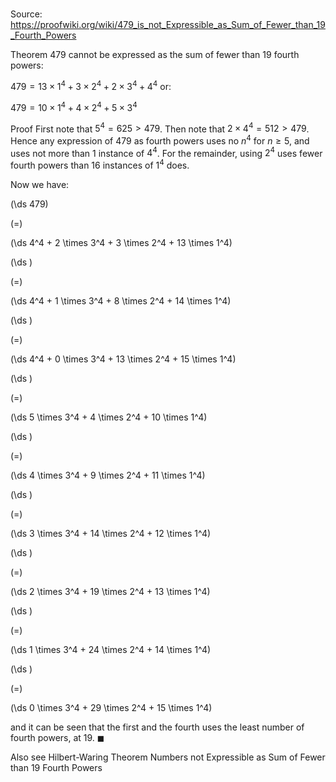 # 

Source: https://proofwiki.org/wiki/479_is_not_Expressible_as_Sum_of_Fewer_than_19_Fourth_Powers

Theorem
$479$ cannot be expressed as the sum of fewer than $19$ fourth powers:

$479 = 13 \times 1^4 + 3 \times 2^4 + 2 \times 3^4 + 4^4$
or:

$479 = 10 \times 1^4 + 4 \times 2^4 + 5 \times 3^4$


Proof
First note that $5^4 = 625 > 479$.
Then note that $2 \times 4^4 = 512 > 479$.
Hence any expression of $479$ as fourth powers uses no $n^4$ for $n \ge 5$, and uses not more than $1$ instance of $4^4$.
For the remainder, using $2^4$ uses fewer fourth powers than $16$ instances of $1^4$ does.

Now we have:














\(\ds 479\)

\(=\)







\(\ds 4^4 + 2 \times 3^4 + 3 \times 2^4 + 13 \times 1^4\)




















\(\ds \)

\(=\)







\(\ds 4^4 + 1 \times 3^4 + 8 \times 2^4 + 14 \times 1^4\)




















\(\ds \)

\(=\)







\(\ds 4^4 + 0 \times 3^4 + 13 \times 2^4 + 15 \times 1^4\)




















\(\ds \)

\(=\)







\(\ds 5 \times 3^4 + 4 \times 2^4 + 10 \times 1^4\)




















\(\ds \)

\(=\)







\(\ds 4 \times 3^4 + 9 \times 2^4 + 11 \times 1^4\)




















\(\ds \)

\(=\)







\(\ds 3 \times 3^4 + 14 \times 2^4 + 12 \times 1^4\)




















\(\ds \)

\(=\)







\(\ds 2 \times 3^4 + 19 \times 2^4 + 13 \times 1^4\)




















\(\ds \)

\(=\)







\(\ds 1 \times 3^4 + 24 \times 2^4 + 14 \times 1^4\)




















\(\ds \)

\(=\)







\(\ds 0 \times 3^4 + 29 \times 2^4 + 15 \times 1^4\)









and it can be seen that the first and the fourth uses the least number of fourth powers, at $19$.
$\blacksquare$


Also see
Hilbert-Waring Theorem
Numbers not Expressible as Sum of Fewer than 19 Fourth Powers




